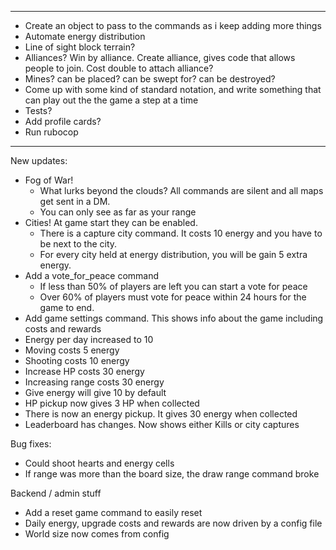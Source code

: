 -------------------------
- Create an object to pass to the commands as i keep adding more things
- Automate energy distribution
- Line of sight block terrain?
- Alliances? Win by alliance. Create alliance, gives code that allows people to join. Cost double to attach alliance?
- Mines? can be placed? can be swept for? can be destroyed?
- Come up with some kind of standard notation, and write something that can play out the the game a step at a time
- Tests?
- Add profile cards?
- Run rubocop

-------------------------
New updates:
- Fog of War!
  - What lurks beyond the clouds? All commands are silent and all maps get sent in a DM.
  - You can only see as far as your range
- Cities! At game start they can be enabled.
  - There is a capture city command. It costs 10 energy and you have to be next to the city.
  - For every city held at energy distribution, you will be gain 5 extra energy.
- Add a vote_for_peace command
  - If less than 50% of players are left you can start a vote for peace
  - Over 60% of players must vote for peace within 24 hours for the game to end.
- Add game settings command. This shows info about the game including costs and rewards
- Energy per day increased to 10
- Moving costs 5 energy
- Shooting costs 10 energy
- Increase HP costs 30 energy
- Increasing range costs 30 energy
- Give energy will give 10 by default
- HP pickup now gives 3 HP when collected
- There is now an energy pickup. It gives 30 energy when collected
- Leaderboard has changes. Now shows either Kills or city captures

Bug fixes:
- Could shoot hearts and energy cells
- If range was more than the board size, the draw range command broke

Backend / admin stuff
- Add a reset game command to easily reset
- Daily energy, upgrade costs and rewards are now driven by a config file
- World size now comes from config
